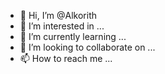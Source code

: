 - 👋 Hi, I’m @Alkorith
- 👀 I’m interested in ...
- 🌱 I’m currently learning ...
- 💞️ I’m looking to collaborate on ...
- 📫 How to reach me ...

<!---
Alkorith/Alkorith is a ✨ special ✨ repository because its `README.md` (this file) appears on your GitHub profile.
You can click the Preview link to take a look at your changes.
--->
